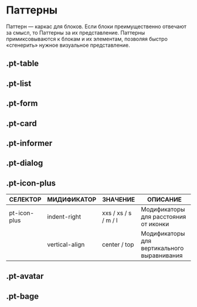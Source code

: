 # Паттерны

Паттерн — каркас для блоков. Если блоки преимущественно отвечают за смысл, то  Паттерны за их представление. Паттерны примиксовываются к блокам и их элементам, позволяя быстро «сгенерить» нужное визуальное представление.

## .pt-table

## .pt-list

## .pt-form

## .pt-card

## .pt-informer

## .pt-dialog

## .pt-icon-plus
|СЕЛЕКТОР|МИДИФИКАТОР|ЗНАЧЕНИЕ|ОПИСАНИЕ|
|---|---|---|---|
|pt-icon-plus|indent-right|xxs / xs / s / m / l|Модификаторы для расстояния от иконки|
||vertical-align|center / top|Модификаторы для вертикального выравнивания|

## .pt-avatar

## .pt-bage
